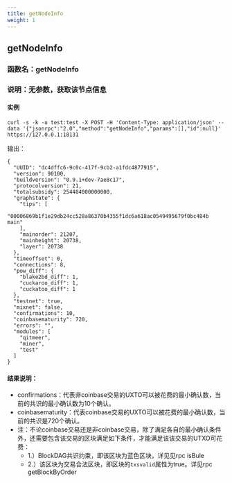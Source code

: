 ```yaml
---
title: getNodeInfo
weight: 1
---
```


## getNodeInfo
### 函数名：getNodeInfo 
### 说明：无参数，获取该节点信息

#### 实例

```
curl -s -k -u test:test -X POST -H 'Content-Type: application/json' --data '{"jsonrpc":"2.0","method":"getNodeInfo","params":[],"id":null}' https://127.0.0.1:18131
```

输出：
```
{
  "UUID": "dc4dffc6-9c0c-417f-9cb2-a1fdc4877915",
  "version": 90100,
  "buildversion": "0.9.1+dev-7ae8c17",
  "protocolversion": 21,
  "totalsubsidy": 254484000000000,
  "graphstate": {
    "tips": [
      "00006869b1f1e29db24cc528a86370b4355f1dc6a618ac0549495679f0bc484b main"
    ],
    "mainorder": 21207,
    "mainheight": 20738,
    "layer": 20738
  },
  "timeoffset": 0,
  "connections": 8,
  "pow_diff": {
    "blake2bd_diff": 1,
    "cuckaroo_diff": 1,
    "cuckatoo_diff": 1
  },
  "testnet": true,
  "mixnet": false,
  "confirmations": 10,
  "coinbasematurity": 720,
  "errors": "",
  "modules": [
    "qitmeer",
    "miner",
    "test"
  ]
}
```

#### 结果说明：
- confirmations：代表非coinbase交易的UXTO可以被花费的最小确认数，当前的共识的最小确认数为10个确认。
- coinbasematurity：代表coinbase交易的UXTO可以被花费的最小确认数，当前的共识是720个确认。
- 注：不论coinbase交易还是非coinbase交易，除了满足各自的最小确认条件外，还需要包含该交易的区块满足如下条件，才能满足该该交易的UTXO可花费：
  - 1.）BlockDAG共识约束，即该区块为蓝色区块，详见见rpc isBule
  - 2.）该区块为交易合法区块，即区块的`txsvalid`属性为true。详见rpc getBlockByOrder



